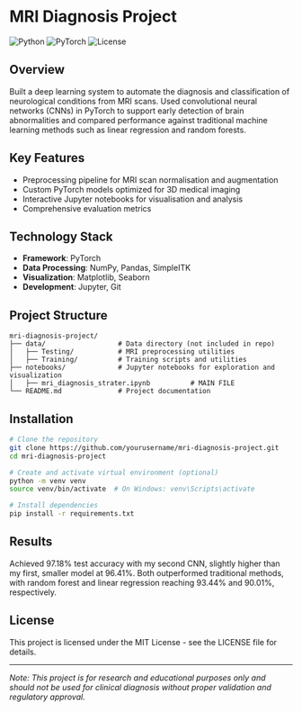 
# MRI Diagnosis Project

![Python](https://img.shields.io/badge/Python-3.8%2B-blue)
![PyTorch](https://img.shields.io/badge/PyTorch-1.10%2B-orange)
![License](https://img.shields.io/badge/License-MIT-green)

## Overview

Built a deep learning system to automate the diagnosis and classification of neurological conditions from MRI scans. Used convolutional neural networks (CNNs) in PyTorch to support early detection of brain abnormalities and compared performance against traditional machine learning methods such as linear regression and random forests.

## Key Features

- Preprocessing pipeline for MRI scan normalisation and augmentation
- Custom PyTorch models optimized for 3D medical imaging
- Interactive Jupyter notebooks for visualisation and analysis
- Comprehensive evaluation metrics

## Technology Stack

- **Framework**: PyTorch
- **Data Processing**: NumPy, Pandas, SimpleITK
- **Visualization**: Matplotlib, Seaborn
- **Development**: Jupyter, Git

## Project Structure

```
mri-diagnosis-project/
├── data/                  # Data directory (not included in repo)
│   ├── Testing/           # MRI preprocessing utilities
│   ├── Training/          # Training scripts and utilities
├── notebooks/             # Jupyter notebooks for exploration and visualization
│   ├── mri_diagnosis_strater.ipynb          # MAIN FILE
└── README.md              # Project documentation
```

## Installation

```bash
# Clone the repository
git clone https://github.com/yourusername/mri-diagnosis-project.git
cd mri-diagnosis-project

# Create and activate virtual environment (optional)
python -m venv venv
source venv/bin/activate  # On Windows: venv\Scripts\activate

# Install dependencies
pip install -r requirements.txt
```

## Results

Achieved 97.18% test accuracy with my second CNN, slightly higher than my first, smaller model at 96.41%. Both outperformed traditional methods, with random forest and linear regression reaching 93.44% and 90.01%, respectively.


## License

This project is licensed under the MIT License - see the LICENSE file for details.

---

*Note: This project is for research and educational purposes only and should not be used for clinical diagnosis without proper validation and regulatory approval.*
